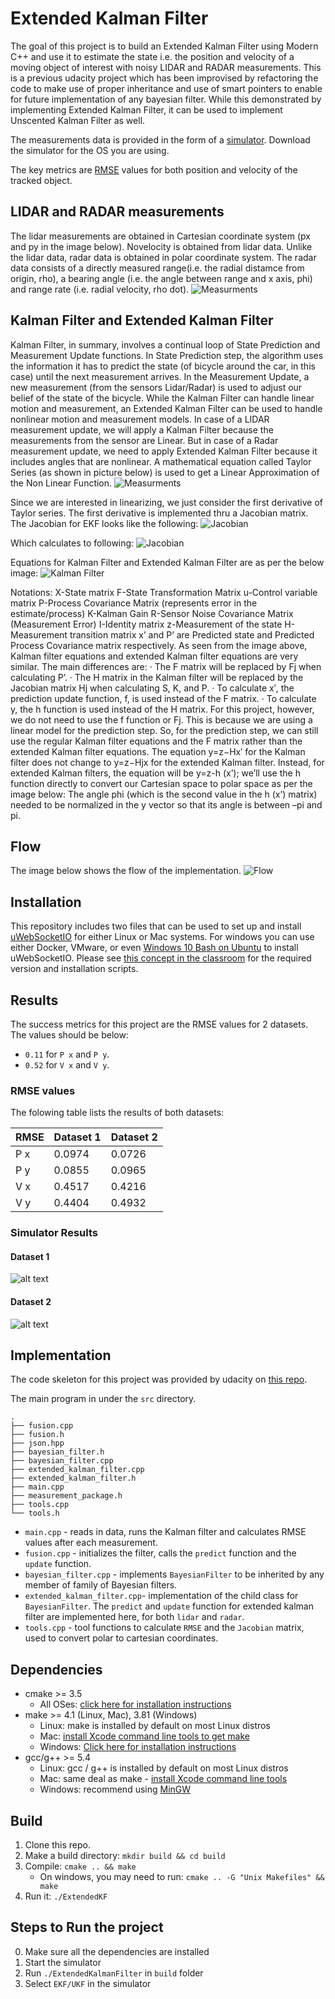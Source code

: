 # Extended Kalman Filter 
The goal of this project is to build an Extended Kalman Filter using Modern C++ and
use it to estimate the state i.e. the position and velocity of a moving object of interest with noisy LIDAR
and RADAR measurements. This is a previous udacity project which has been improvised by 
refactoring the code to make use of proper inheritance and use of 
smart pointers to enable for future implementation of any bayesian filter. 
While this demonstrated by implementing Extended Kalman Filter, 
it can be used to implement Unscented Kalman Filter as well.

The measurements data is provided in the form of a [simulator](https://github.com/udacity/self-driving-car-sim/releases).
Download the simulator for the OS you are using.

The key metrics are [RMSE](https://en.wikipedia.org/wiki/Root-mean-square_deviation) values for both position and velocity of the tracked
object.

## LIDAR and RADAR measurements
The lidar measurements are obtained in Cartesian coordinate system (px and py in the image below). Novelocity is obtained from lidar data. Unlike the lidar data, radar data is obtained 
in polar coordinate system. The radar data consists of a directly measured range(i.e. the radial distamce from origin, rho), a bearing angle (i.e. the angle between range and x axis, phi) and range rate (i.e. radial velocity, rho dot).
![Measurments](assets/lidar_radar.png "Measurements")

## Kalman Filter and Extended Kalman Filter
Kalman Filter, in summary, involves a continual loop of State Prediction and Measurement Update functions. In State Prediction step, the algorithm uses the information it has to predict the state (of bicycle around the car, in this case) until the next measurement arrives. In the Measurement Update, a new measurement (from the sensors Lidar/Radar) is used to adjust our belief of the state of the bicycle.
While the Kalman Filter can handle linear motion and measurement, an Extended Kalman Filter can be used to handle nonlinear motion and measurement models. In case of a LIDAR measurement update, we will apply a Kalman Filter because the measurements from the sensor are Linear. But in case of a Radar measurement update, we need to apply Extended Kalman Filter because it includes angles that are nonlinear.
A mathematical equation called Taylor Series (as shown in picture below) is used to get a Linear Approximation of the Non Linear Function.
![Measurments](assets/taylor.png "Taylor Series")

Since we are interested in linearizing, we just consider the first derivative of Taylor series. The first derivative is implemented thru a Jacobian matrix. The Jacobian for EKF looks like the following:
![Jacobian](assets/jacobian.png "Jacobian Matrix")

Which calculates to following:
![Jacobian](assets/jacobian1.png "Jacobian Matrix")

Equations for Kalman Filter and Extended Kalman Filter are as per the below image:
![Kalman Filter](assets/jacobian1.png "Jacobian Matrix")

Notations:
X-State matrix
F-State Transformation Matrix
u-Control variable matrix
P-Process Covariance Matrix (represents error in the estimate/process)
K-Kalman Gain
R-Sensor Noise Covariance Matrix (Measurement Error)
I-Identity matrix
z-Measurement of the state
H-Measurement transition matrix
x’ and P’ are Predicted state and Predicted Process Covariance matrix respectively.
As seen from the image above, Kalman filter equations and extended Kalman filter equations are very similar. The main differences are:
· The F matrix will be replaced by Fj when calculating P’.
· The H matrix in the Kalman filter will be replaced by the Jacobian matrix Hj when calculating S, K, and P.
· To calculate x′, the prediction update function, f, is used instead of the F matrix.
· To calculate y, the h function is used instead of the H matrix.
For this project, however, we do not need to use the f function or Fj. This is because we are using a linear model for the prediction step. So, for the prediction step, we can still use the regular Kalman filter equations and the F matrix rather than the extended Kalman filter equations.
The equation y=z−Hx′ for the Kalman filter does not change to y=z−Hj​x for the extended Kalman filter. Instead, for extended Kalman filters, the equation will be y=z-h (x’); we’ll use the h function directly to convert our Cartesian space to polar space as per the image below:
The angle phi (which is the second value in the h (x’) matrix) needed to be normalized in the y vector so that its angle is between –pi and pi.

## Flow 
The image below shows the flow of the implementation.
![Flow](assets/flow.png "Implementation Flow")

## Installation
This repository includes two files that can be used to set up and install [uWebSocketIO](https://github.com/uWebSockets/uWebSockets) for either Linux or Mac systems. For windows you can use either Docker, VMware, or even [Windows 10 Bash on Ubuntu](https://www.howtogeek.com/249966/how-to-install-and-use-the-linux-bash-shell-on-windows-10/) to install uWebSocketIO. Please see [this concept in the classroom](https://classroom.udacity.com/nanodegrees/nd013/parts/40f38239-66b6-46ec-ae68-03afd8a601c8/modules/0949fca6-b379-42af-a919-ee50aa304e6a/lessons/f758c44c-5e40-4e01-93b5-1a82aa4e044f/concepts/16cf4a78-4fc7-49e1-8621-3450ca938b77) for the required version and installation scripts.

## Results
The success metrics for this project are the RMSE values for 2 datasets.
The values should be below:
- `0.11` for `P x` and `P y`.
- `0.52` for `V x` and `V y`.

### RMSE values

The folowing table lists the results of both datasets:

| RMSE | Dataset 1 | Dataset 2 |
|------|-----------|-----------|
| P x  |  0.0974   |  0.0726   |
| P y  |  0.0855   |  0.0965   |
| V x  |  0.4517   |  0.4216   |
| V y  |  0.4404   |  0.4932   |


### Simulator Results

#### Dataset 1

![alt text](assets/ekf1.gif "Dataset 1")

#### Dataset 2

![alt text](assets/ekf2.gif "Dataset 2")

## Implementation

The code skeleton for this project was provided by udacity on [this repo](https://github.com/udacity/CarND-Extended-Kalman-Filter-Project).

The main program in under the `src` directory.
```
.
├── fusion.cpp
├── fusion.h
├── json.hpp
├── bayesian_filter.h
├── bayesian_filter.cpp
├── extended_kalman_filter.cpp
├── extended_kalman_filter.h
├── main.cpp
├── measurement_package.h
├── tools.cpp
└── tools.h
```

- `main.cpp` - reads in data, runs the Kalman filter and calculates RMSE values after each measurement.
- `fusion.cpp` - initializes the filter, calls the `predict` function and the `update` function.
- `bayesian_filter.cpp` - implements `BayesianFilter` to be inherited by any member of family of Bayesian filters.
- `extended_kalman_filter.cpp`- implementation of the child class for `BayesianFilter`. The  `predict` and `update` function for extended kalman filter are implemented here, for both `lidar` and `radar`. 
- `tools.cpp` - tool functions to calculate `RMSE` and the `Jacobian` matrix, used to convert polar to cartesian coordinates.



## Dependencies

* cmake >= 3.5
  * All OSes: [click here for installation instructions](https://cmake.org/install/)
* make >= 4.1 (Linux, Mac), 3.81 (Windows)
  * Linux: make is installed by default on most Linux distros
  * Mac: [install Xcode command line tools to get make](https://developer.apple.com/xcode/features/)
  * Windows: [Click here for installation instructions](http://gnuwin32.sourceforge.net/packages/make.htm)
* gcc/g++ >= 5.4
  * Linux: gcc / g++ is installed by default on most Linux distros
  * Mac: same deal as make - [install Xcode command line tools](https://developer.apple.com/xcode/features/)
  * Windows: recommend using [MinGW](http://www.mingw.org/)

## Build

1. Clone this repo.
2. Make a build directory: `mkdir build && cd build`
3. Compile: `cmake .. && make` 
   * On windows, you may need to run: `cmake .. -G "Unix Makefiles" && make`
4. Run it: `./ExtendedKF `

## Steps to Run the project

0. Make sure all the dependencies are installed
1. Start the simulator
2. Run `./ExtendedKalmanFilter` in `build` folder
3. Select `EKF/UKF` in the simulator






